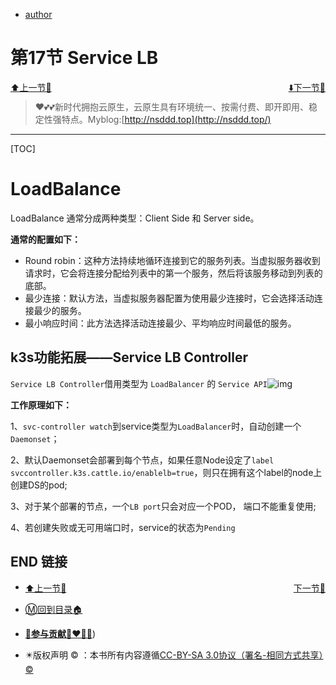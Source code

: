 + [author](http://nsddd.top)

# 第17节 Service LB

<div><a href = '16.md' style='float:left'>⬆️上一节🔗  </a><a href = '18.md' style='float: right'>  ⬇️下一节🔗</a></div>
<br>

> ❤️💕💕新时代拥抱云原生，云原生具有环境统一、按需付费、即开即用、稳定性强特点。Myblog:[http://nsddd.top](http://nsddd.top/)

---
[TOC]

# LoadBalance

LoadBalance 通常分成两种类型：Client Side 和 Server side。

**通常的配置如下：**

+ Round robin：这种方法持续地循环连接到它的服务列表。当虚拟服务器收到请求时，它会将连接分配给列表中的第一个服务，然后将该服务移动到列表的底部。
+ 最少连接：默认方法，当虚拟服务器配置为使用最少连接时，它会选择活动连接最少的服务。
+ 最小响应时间：此方法选择活动连接最少、平均响应时间最低的服务。



## k3s功能拓展——Service LB Controller

`Service LB Controller`借用类型为 `LoadBalancer` 的 `Service API`![img](http://sm.nsddd.top/smwebp22)



**工作原理如下：**

1、`svc-controller watch`到service类型为`LoadBalancer`时，自动创建一个`Daemonset`；

2、默认Daemonset会部署到每个节点，如果任意Node设定了`label svccontroller.k3s.cattle.io/enablelb=true`，则只在拥有这个label的node上创建DS的pod;

3、对于某个部署的节点，一个`LB port`只会对应一个POD， 端口不能重复使用;

4、若创建失败或无可用端口时，service的状态为`Pending`







## END 链接

<ul><li><div><a href = '16.md' style='float:left'>⬆️上一节🔗  </a><a href = '18.md' style='float: right'>  ️下一节🔗</a></div></li></ul>

+ [Ⓜ️回到目录🏠](../README.md)

+ [**🫵参与贡献💞❤️‍🔥💖**](https://nsddd.top/archives/contributors))

+ ✴️版权声明 &copy; ：本书所有内容遵循[CC-BY-SA 3.0协议（署名-相同方式共享）&copy;](http://zh.wikipedia.org/wiki/Wikipedia:CC-by-sa-3.0协议文本) 

